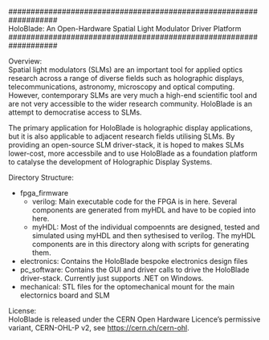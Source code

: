 ###################################################################<br/>
HoloBlade: An Open-Hardware Spatial Light Modulator Driver Platform<br/>
###################################################################<br/>

Overview:<br/>
Spatial light modulators (SLMs) are an important tool for applied optics research across a range of diverse fields such as holographic  displays, telecommunications, astronomy, microscopy and optical computing. However, contemporary SLMs are very much a high-end scientific tool and are not very accessible to the wider research community. HoloBlade is an attempt to democratise access to SLMs.<br/>

The primary application for HoloBlade is holographic display applications, but it is also applicable to adjacent research fields utilising SLMs. By providing an open-source SLM driver-stack, it is hoped to makes SLMs lower-cost, more accessbile and to use HoloBlade as a foundation platform to catalyse the development of Holographic Display Systems.

Directory Structure:
- fpga_firmware<br/>
  - verilog:   Main executable code for the FPGA is in here. Several components are generated from myHDL and have to be copied into here.<br/>
  - myHDL:     Most of the individual compoennts are designed, tested and simulated using myHDL and then sythesised to verilog. The myHDL components are in this directory along with scripts for generating them.<br/>
- electronics: Contains the HoloBlade bespoke electronics design files<br/>
- pc_software: Contains the GUI and driver calls to drive the HoloBlade driver-stack. Currently just supports .NET on Windows.<br/>
- mechanical:  STL files for the optomechanical mount for the main electornics board and SLM<br/>

License:<br/>
HoloBlade is released under the CERN Open Hardware Licence’s permissive variant, CERN-OHL-P v2, see https://cern.ch/cern-ohl.
